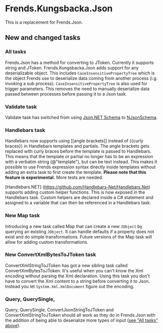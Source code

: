 # Frends.Kungsbacka.Json

This is a replacement for Frends.Json.

## New and changed tasks

### All tasks

Frends.Json has a method for converting to JToken. Currently it supports string and
JToken. Frends.Kungsbacka.Json adds support for any deserializable object. This includes
`CaseInsensitivePropertyTree` which is the object Frends use to deserialize data coming
from another process (i.g. invoking a sub process). `CaseInsensitivePropertyTree` is also
used for trigger parameters. This removes the need to manually deserialize data passed
between processes before passing it to a Json task.

### Validate task

Validate task has switched from using [Json.NET Schema](https://www.newtonsoft.com/jsonschema)
to [NJsonSchema](https://github.com/RicoSuter/NJsonSchema).

### Handlebars task

Handlebars now supports using [[angle brackets]] instead of {{curly braces}} in
Handlebars templates and partials. The angle brackets gets replaced with curly braces before
the template is passed to Handlebars. This means that the template or partial no longer has
to be an expression with a verbatim string (@"template"), but can be text instead. This makes
it possible to use Frends expression syntax directly inside templates without
adding an extra task to first create the template. **Please note that this feature is experimental.**
More tests are needed.

[Handlebars.NET] (https://github.com/Handlebars-Net/Handlebars.Net) supports adding custom helper
functions. This is now exposed in the Handlebars task. Custom helpers are declared inside a C#
statement and assigned to a variable that can then be referenced in a Handlebars task.

### New Map task

Introducing a new task called Map that can create a new `JObject` by querying an existing `JObject`.
It can handle defaults if a property does not exist and do simple transformations. Future versions
of the Map task will allow for adding custom transformations.

### New ConvertXmlBytesToJToken task

ConvertXmlStringToJToken has got a new sibling task called ConvertXmlBytesToJToken. It's
useful when you can't know the Xml encoding without parsing the Xml declaration. Using this
task you don't have to convert the Xml content to a string before converting it to Json.
Instead you let `System.Xml.XmlDocument` figure out the encoding.

### Query, QuerySingle, 

Query, QuerySingle, ConvertJsonStringToJToken and ConvertXmlStringToJToken should all work as
they do in Frends.Json with the addition of being able to deserialize more types of input
([see "All tasks" above](#all-tasks)).
